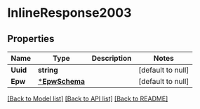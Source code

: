 # InlineResponse2003

## Properties
Name | Type | Description | Notes
------------ | ------------- | ------------- | -------------
**Uuid** | **string** |  | [default to null]
**Epw** | [***EpwSchema**](EpwSchema.md) |  | [default to null]

[[Back to Model list]](../README.md#documentation-for-models) [[Back to API list]](../README.md#documentation-for-api-endpoints) [[Back to README]](../README.md)


